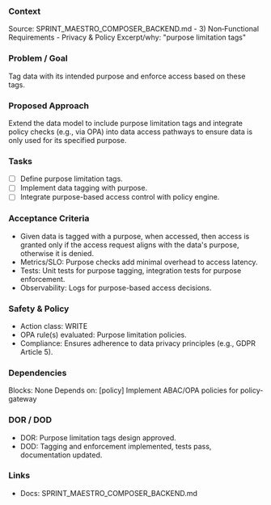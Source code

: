 ### Context

Source: SPRINT_MAESTRO_COMPOSER_BACKEND.md - 3) Non‑Functional Requirements - Privacy & Policy
Excerpt/why: "purpose limitation tags"

### Problem / Goal

Tag data with its intended purpose and enforce access based on these tags.

### Proposed Approach

Extend the data model to include purpose limitation tags and integrate policy checks (e.g., via OPA) into data access pathways to ensure data is only used for its specified purpose.

### Tasks

- [ ] Define purpose limitation tags.
- [ ] Implement data tagging with purpose.
- [ ] Integrate purpose-based access control with policy engine.

### Acceptance Criteria

- Given data is tagged with a purpose, when accessed, then access is granted only if the access request aligns with the data's purpose, otherwise it is denied.
- Metrics/SLO: Purpose checks add minimal overhead to access latency.
- Tests: Unit tests for purpose tagging, integration tests for purpose enforcement.
- Observability: Logs for purpose-based access decisions.

### Safety & Policy

- Action class: WRITE
- OPA rule(s) evaluated: Purpose limitation policies.
- Compliance: Ensures adherence to data privacy principles (e.g., GDPR Article 5).

### Dependencies

Blocks: None
Depends on: [policy] Implement ABAC/OPA policies for policy-gateway

### DOR / DOD

- DOR: Purpose limitation tags design approved.
- DOD: Tagging and enforcement implemented, tests pass, documentation updated.

### Links

- Docs: SPRINT_MAESTRO_COMPOSER_BACKEND.md
